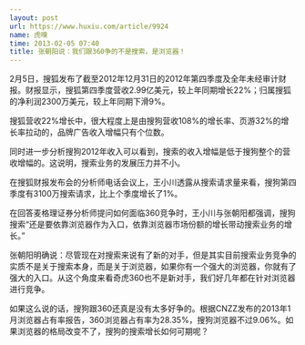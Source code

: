 ```yaml
---
layout: post
url: https://www.huxiu.com/article/9924
name: 虎嗅
time: 2013-02-05 07:40
title: 张朝阳说：我们跟360争的不是搜索，是浏览器！
---
```

2月5日，搜狐发布了截至2012年12月31日的2012年第四季度及全年未经审计财报。财报显示，搜狐第四季度营收2.99亿美元，较上年同期增长22%；归属搜狐的净利润2300万美元，较上年同期下滑9%。

搜狐营收22%增长中，很大程度上是由搜狗营收108%的增长率、页游32%的增长率拉动的，品牌广告收入增幅只有个位数。

同时进一步分析搜狗2012年收入可以看到，搜索的收入增幅是低于搜狗整个的营收增幅的。这说明，搜索业务的发展压力并不小。

在搜狐财报发布会的分析师电话会议上，王小川透露从搜索请求量来看，搜狗第四季度有3100万搜索请求，比上个季度增长了1%。

在回答麦格理证券分析师提问如何面临360竞争时，王小川与张朝阳都强调，搜狗搜索“还是要依靠浏览器作为入口，依靠浏览器市场份额的增长带动搜索业务的增长。”

张朝阳明确说：尽管现在对搜索来说有了新的对手，但是其实目前搜索业务竞争的实质不是关于搜索本身，而是关于浏览器，如果你有一个强大的浏览器，你就有了强大的入口。从这个角度来看奇虎360也不是新对手，我们好几年都在针对浏览器进行竞争。

如果这么说的话，搜狗跟360还真是没有太多好争的。根据CNZZ发布的2013年1月浏览器占有率报告，360浏览器占有率为28.35%，搜狗浏览器不过9.06%。如果浏览器的格局改变不了，搜狗的搜索增长如何可期呢？

